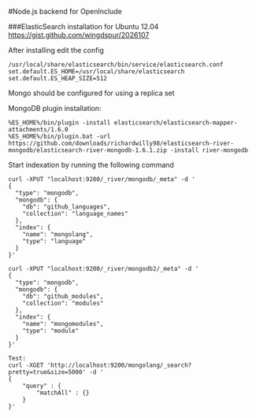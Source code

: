 #Node.js backend for OpenInclude


###ElasticSearch installation for Ubuntu 12.04
 https://gist.github.com/wingdspur/2026107
 
 After installing edit the config
 	
 	/usr/local/share/elasticsearch/bin/service/elasticsearch.conf 	 	
	set.default.ES_HOME=/usr/local/share/elasticsearch
 	set.default.ES_HEAP_SIZE=512

 Mongo should be configured for using a replica set

 MongoDB plugin installation:
 	
 	%ES_HOME%/bin/plugin -install elasticsearch/elasticsearch-mapper-attachments/1.6.0
  	%ES_HOME%/bin/plugin.bat -url https://github.com/downloads/richardwilly98/elasticsearch-river-mongodb/elasticsearch-river-mongodb-1.6.1.zip -install river-mongodb


 Start indexation by running the following command
 
 
    curl -XPUT "localhost:9200/_river/mongodb/_meta" -d '
	{
	  "type": "mongodb",
	  "mongodb": { 	    	    	    
	    "db": "github_languages", 
	    "collection": "language_names"	    
	  }, 
	  "index": { 
	    "name": "mongolang", 	    
	    "type": "language"
	  }
	}'
	
	curl -XPUT "localhost:9200/_river/mongodb2/_meta" -d '
	{
	  "type": "mongodb",
	  "mongodb": { 	    	    	    
	    "db": "github_modules", 
	    "collection": "modules"	    
	  }, 
	  "index": { 
	    "name": "mongomodules", 	    
	    "type": "module"
	  }
	}'
	
	Test:	
	curl -XGET 'http://localhost:9200/mongolang/_search?pretty=true&size=5000' -d '
	{                     
	    "query" : {                         
	        "matchAll" : {} 
	    } 
	}'
	